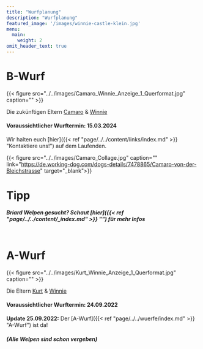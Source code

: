 ```yaml
---
title: "Wurfplanung"
description: "Wurfplanung"
featured_image: '/images/winnie-castle-klein.jpg'
menu:
  main:
    weight: 2
omit_header_text: true
---
```


# B-Wurf

{{< figure src="../../images/Camaro_Winnie_Anzeige_1_Querformat.jpg" caption="" >}}  

Die zukünftigen Eltern [Camaro](https://de.working-dog.com/dogs-details/7478865/Camaro-von-der-Bleichstrasse) & [Winnie](https://de.working-dog.com/dogs-details/7324943/Winnie-von-der-Bleichstrasse)

#### Voraussichtlicher Wurftermin: 15.03.2024  

Wir halten euch [hier]({{< ref "page/../../content/links/index.md" >}} "Kontaktiere uns!") auf dem Laufenden.  

{{< figure src="../../images/Camaro_Collage.jpg" caption="" link="https://de.working-dog.com/dogs-details/7478865/Camaro-von-der-Bleichstrasse" target="_blank">}}


# Tipp

***Briard Welpen gesucht? Schaut [hier]({{< ref "page/../../content/_index.md" >}} "") für mehr Infos***

&nbsp;


# A-Wurf

{{< figure src="../../images/Kurt_Winnie_Anzeige_1_Querformat.jpg" caption="" >}}  

Die Eltern [Kurt](https://de.working-dog.com/dogs-details/6743917/Kurt-von-den-Ellwanger-Bergen) & [Winnie](https://de.working-dog.com/dogs-details/7324943/Winnie-von-der-Bleichstrasse)

#### Voraussichtlicher Wurftermin: 24.09.2022

**Update 25.09.2022:** Der [A-Wurf]({{< ref "page/../../wuerfe/index.md" >}} "A-Wurf") ist da! 

#### *(Alle Welpen sind schon vergeben)*




